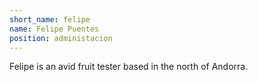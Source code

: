 ```yaml
---
short_name: felipe
name: Felipe Puentes
position: administacion
---
```

Felipe is an avid fruit tester based in the north of Andorra.